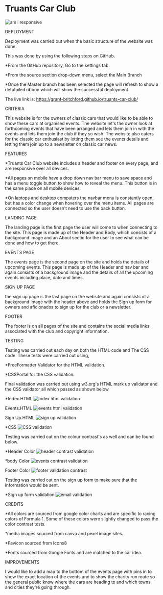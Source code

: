 # Truants Car Club

![am i responsive](https://github.com/grant-britchford/truants-car-club/assets/145594323/f877e9d8-63fe-4bcf-9492-9576ddd56b8d)


DEPLOYMENT

Deployment was carried out when the basic structure of the website was done. 

This was done by using the following steps on GitHub.

*From the GitHub repository, Go to the settings tab.
     
*From the source section drop-down menu, select the Main Branch
     
 *Once the Master branch has been selected the page will refresh to show a detatailed ribbon which will show the successful deployment



The live link is: <https://grant-britchford.github.io/truants-car-club/>

CRITERIA

This website is for the owners of classic cars that would like to be able to show these cars at organised events.
The website let's the owner look at forthcoming events that have been arranged and lets them join in with the events and
lets them join the club if they so wish. The website also caters for the classic car enthusiast by letting them see the events details
and letting them join up to a newsletter on classic car news.

FEATURES

*Truants Car Club website includes a header and footer on every page, and are responsive over all devices.

*All pages on mobile have a drop down nav bar menu to save space and has a menu toggle button to show how to reveal the menu. This button is in the same place on all mobile devices.

*On laptops and desktop computers the navbar menu is constantly open, but has a color change when hovering over the menu items. All pages are connected so the user doesn't need to use the back button.

LANDING PAGE

The landing page is the first page the user will come to when connecting to the site. This page is made up of the Header and Body, which consists of a background image and an About sectio for the user to see what can be done and how to get there.


EVENTS PAGE

The events page is the second page on the site and holds the details of upcoming events. This page is made up of the Header and nav bar and again consists of a background image and the details of all the upcoming events including place, date and times.

SIGN UP PAGE

the sign up page is the last page on the website and again consists of a background image with the header above and holds the Sign up form for owners and aficionados to sign up for the club or a newsletter.

FOOTER

The footer is on all pages of the site and contains the social media links associated with the club and copyright information.

TESTING

Testing was carried out each day on both the HTML code and The CSS code. These tests were carried out using,

*FreeFormatter Validator for the HTML validation.

*CSSPortal for the CSS validation.

Final validation was carried out using w3.org's HTML mark up validator and the CSS validator all which passed as shown below.

*Index.HTML
![index html validation](https://github.com/grant-britchford/truants-car-club/assets/145594323/f0b21635-bee6-4e57-839a-9f14a75d8333)

Events.HTML
![events html validation](https://github.com/grant-britchford/truants-car-club/assets/145594323/4f6a491b-9a3d-4f8f-a530-1208e7809fc7)

Sign Up.HTML
![sign up validation](https://github.com/grant-britchford/truants-car-club/assets/145594323/d3fab2fb-7cd2-4030-9ad0-2fc29ff8801a)

*CSS
![CSS validation](https://github.com/grant-britchford/truants-car-club/assets/145594323/2b4f64ce-ab38-47ed-b73c-ce072ca3bd1c)

Testing was carried out on the colour contrast's as well and can be found below.

*Header Color
![header contrast validation](https://github.com/grant-britchford/truants-car-club/assets/145594323/175dd734-5753-48e1-a72e-aebc41f28fc9)

*body Color
![events contrast validation](https://github.com/grant-britchford/truants-car-club/assets/145594323/b47b1e35-1596-470b-80e2-c95b10b58dee)

Footer Color
![footer validation contrast](https://github.com/grant-britchford/truants-car-club/assets/145594323/8acc9197-b65a-417e-aeb2-f4037fd1a87e)

Testing was carried out on the sign up form to make sure that the information would be sent.

*Sign up form validation
![email validation](https://github.com/grant-britchford/truants-car-club/assets/145594323/1484517f-f440-4d62-97b2-af7d5f66e213)

CREDITS

*All colors are sourced from google color charts and are specific to racing colors of Formula 1. Some of these colors were slightly changed to pass the color contrast tests.

*media images sourced from canva and pexel image sites.

*Favicon sourced from Icons8

*Fonts sourced from Google Fonts and are matched to the car idea.

IMPROVEMENTS

I would like to add a map to the bottom of the events page with pins in to show the exact location of the events and to show the charity run route so the general public know where the cars are heading to and which towns and cities they're going through.
